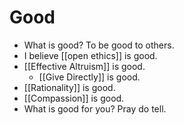 # Good

- What is good? To be good to others.
- I believe [[open ethics]] is good.
- [[Effective Altruism]] is good.
  - [[Give Directly]] is good.
- [[Rationality]] is good.
- [[Compassion]] is good.
- What is good for you? Pray do tell.

